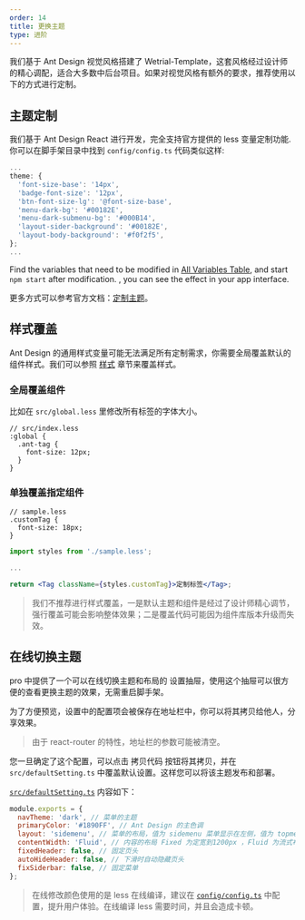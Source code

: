 ```yaml
---
order: 14
title: 更换主题
type: 进阶
---
```


我们基于 Ant Design 视觉风格搭建了 Wetrial-Template，这套风格经过设计师的精心调配，适合大多数中后台项目。如果对视觉风格有额外的要求，推荐使用以下的方式进行定制。

## 主题定制

我们基于 Ant Design React 进行开发，完全支持官方提供的 less 变量定制功能. 你可以在脚手架目录中找到 `config/config.ts` 代码类似这样:

```js
...
theme: {
  'font-size-base': '14px',
  'badge-font-size': '12px',
  'btn-font-size-lg': '@font-size-base',
  'menu-dark-bg': '#00182E',
  'menu-dark-submenu-bg': '#000B14',
  'layout-sider-background': '#00182E',
  'layout-body-background': '#f0f2f5',
};
...
```

Find the variables that need to be modified in [All Variables Table](https://github.com/ant-design/ant-design/blob/master/components/style/themes/default.less), and start `npm start` after modification. , you can see the effect in your app interface.

更多方式可以参考官方文档：[定制主题](https://ant.design/docs/react/customize-theme-cn)。

## 样式覆盖

Ant Design 的通用样式变量可能无法满足所有定制需求，你需要全局覆盖默认的组件样式。我们可以参照 [样式](/docs/style) 章节来覆盖样式。

### 全局覆盖组件

比如在 `src/global.less` 里修改所有标签的字体大小。

```less
// src/index.less
:global {
  .ant-tag {
    font-size: 12px;
  }
}
```

### 单独覆盖指定组件

```less
// sample.less
.customTag {
  font-size: 18px;
}
```

```jsx
import styles from './sample.less';

...

return <Tag className={styles.customTag}>定制标签</Tag>;
```

> 我们不推荐进行样式覆盖，一是默认主题和组件是经过了设计师精心调节，强行覆盖可能会影响整体效果；二是覆盖代码可能因为组件库版本升级而失效。

## 在线切换主题

pro 中提供了一个可以在线切换主题和布局的 设置抽屉，使用这个抽屉可以很方便的查看更换主题的效果，无需重启脚手架。

为了方便预览，设置中的配置项会被保存在地址栏中，你可以将其拷贝给他人，分享效果。

> 由于 react-router 的特性，地址栏的参数可能被清空。

您一旦确定了这个配置，可以点击 拷贝代码 按钮将其拷贝，并在 `src/defaultSetting.ts` 中覆盖默认设置。这样您可以将该主题发布和部署。

[`src/defaultSetting.ts`](https://github.com/ant-design/ant-design-pro/blob/master/src/defaultSettings.ts) 内容如下：

```js
module.exports = {
  navTheme: 'dark', // 菜单的主题
  primaryColor: '#1890FF', // Ant Design 的主色调
  layout: 'sidemenu', // 菜单的布局，值为 sidemenu 菜单显示在左侧，值为 topmenu 菜单显示在顶部
  contentWidth: 'Fluid', // 内容的布局 Fixed 为定宽到1200px ，Fluid 为流式布局。
  fixedHeader: false, // 固定页头
  autoHideHeader: false, // 下滑时自动隐藏页头
  fixSiderbar: false, // 固定菜单
};
```

> 在线修改颜色使用的是 less 在线编译，建议在 [`config/config.ts`](https://github.com/ant-design/ant-design-pro/blob/master/config/config.ts) 中配置，提升用户体验。在线编译 less 需要时间，并且会造成卡顿。

